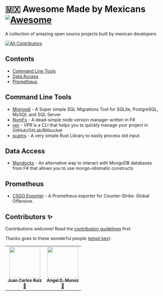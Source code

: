 # :mexico: Awesome Made by Mexicans [![Awesome](https://awesome.re/badge.svg)](https://awesome.re)

A collection of amazing open source projects built by mexican developers

<!-- ALL-CONTRIBUTORS-BADGE:START - Do not remove or modify this section -->
[![All Contributors](https://img.shields.io/badge/all_contributors-2-orange.svg?style=flat-square)](#contributors-)
<!-- ALL-CONTRIBUTORS-BADGE:END -->

<!-- List start -->

## Contents

- [Command Line Tools](#command-line-tools)
- [Data Access](#data-access)
- [Prometheus](#prometheus)

## Command Line Tools

- [Migrondi](https://github.com/AngelMunoz/Migrondi) - A Super simple SQL Migrations Tool for SQLite, PostgreSQL, MySQL and SQL Server
- [NvmFs](https://github.com/AngelMunoz/NvmFs) - A dead-simple node version manager written in F#
- [vpr](https://github.com/JuanCrg90/vpr) - VPR is a CLI that helps you to quickly manage your project in GitHub/GitLab/Bitbucket
- [scanrs](https://github.com/VentGrey/scanrs) - A very simple Rust Library to easily process std input.

## Data Access

- [Mondocks](https://github.com/AngelMunoz/Mondocks) - An alternative way to interact with MongoDB databases from F# that allows you to use mongo-idiomatic constructs

## Prometheus

- [CSGO Exporter](https://github.com/kinduff/csgo_exporter) - A Prometheus exporter for Counter-Strike: Global Offensive.

<!-- List end -->

## Contributors ✨

Contributions welcome! Read the [contribution guidelines](CONTRIBUTING.md) first.

Thanks goes to these wonderful people ([emoji key](https://allcontributors.org/docs/en/emoji-key)):

<!-- ALL-CONTRIBUTORS-LIST:START - Do not remove or modify this section -->
<!-- prettier-ignore-start -->
<!-- markdownlint-disable -->
<table>
  <tr>
    <td align="center"><a href="http://juancrg90.me/"><img src="https://avatars.githubusercontent.com/u/2718753?v=4?s=100" width="100px;" alt=""/><br /><sub><b>Juan Carlos Ruiz</b></sub></a><br /><a href="https://github.com/kinduff/awesome-made-by-mexicans/commits?author=JuanCrg90" title="Documentation">📖</a></td>
    <td align="center"><a href="https://github.com/AngelMunoz"><img src="https://avatars.githubusercontent.com/u/8684875?v=4?s=100" width="100px;" alt=""/><br /><sub><b>Angel D. Munoz</b></sub></a><br /><a href="https://github.com/kinduff/awesome-made-by-mexicans/commits?author=AngelMunoz" title="Documentation">📖</a></td>
  </tr>
</table>

<!-- markdownlint-restore -->
<!-- prettier-ignore-end -->

<!-- ALL-CONTRIBUTORS-LIST:END -->
